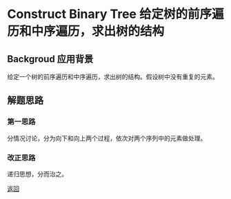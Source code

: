 # Construct Binary Tree  给定树的前序遍历和中序遍历，求出树的结构

## Backgroud 应用背景
给定一个树的前序遍历和中序遍历，求出树的结构。假设树中没有重复的元素。

## 解题思路
### 第一思路
分情况讨论，分为向下和向上两个过程，依次对两个序列中的元素做处理。

### 改正思路
递归思想，分而治之。

[返回](./)